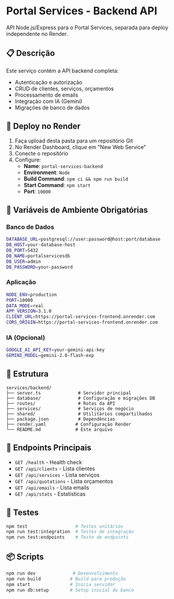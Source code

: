 # Portal Services - Backend API

API Node.js/Express para o Portal Services, separada para deploy independente no Render.

## 📋 Descrição

Este serviço contém a API backend completa:
- Autenticação e autorização
- CRUD de clientes, serviços, orçamentos
- Processamento de emails
- Integração com IA (Gemini)
- Migrações de banco de dados

## 🚀 Deploy no Render

1. Faça upload desta pasta para um repositório Git
2. No Render Dashboard, clique em "New Web Service"
3. Conecte o repositório
4. Configure:
   - **Name**: `portal-services-backend`
   - **Environment**: `Node`
   - **Build Command**: `npm ci && npm run build`
   - **Start Command**: `npm start`
   - **Port**: `10000`

## 🔧 Variáveis de Ambiente Obrigatórias

### Banco de Dados
```bash
DATABASE_URL=postgresql://user:password@host:port/database
DB_HOST=your-database-host
DB_PORT=5432
DB_NAME=portalservicesdb
DB_USER=admin
DB_PASSWORD=your-password
```

### Aplicação
```bash
NODE_ENV=production
PORT=10000
DATA_MODE=real
APP_VERSION=3.1.0
CLIENT_URL=https://portal-services-frontend.onrender.com
CORS_ORIGIN=https://portal-services-frontend.onrender.com
```

### IA (Opcional)
```bash
GOOGLE_AI_API_KEY=your-gemini-api-key
GEMINI_MODEL=gemini-2.0-flash-exp
```

## 📁 Estrutura

```
services/backend/
├── server.ts              # Servidor principal
├── database/              # Configuração e migrações DB
├── routes/                # Rotas da API
├── services/              # Serviços de negócio
├── shared/                # Utilitários compartilhados
├── package.json           # Dependências
├── render.yaml           # Configuração Render
└── README.md             # Este arquivo
```

## 🔗 Endpoints Principais

- `GET /health` - Health check
- `GET /api/clients` - Lista clientes
- `GET /api/services` - Lista serviços
- `GET /api/quotations` - Lista orçamentos
- `GET /api/emails` - Lista emails
- `GET /api/stats` - Estatísticas

## 🧪 Testes

```bash
npm test                  # Testes unitários
npm run test:integration  # Testes de integração
npm run test:endpoints    # Teste de endpoints
```

## 📦 Scripts

```bash
npm run dev              # Desenvolvimento
npm run build           # Build para produção
npm start               # Inicia servidor
npm run db:setup        # Setup inicial do banco
```
